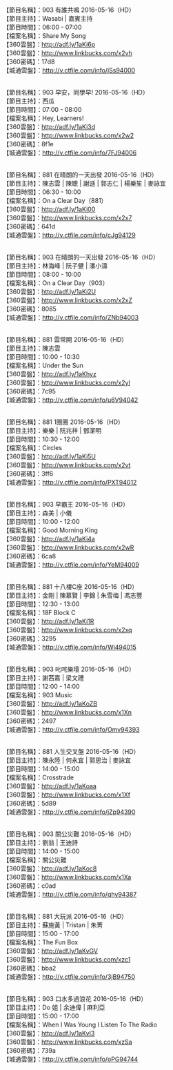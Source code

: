 <br>【節目名稱】：903 有誰共鳴 2016-05-16（HD） 
<br>【節目主持】：Wasabi | 嘉賓主持
<br>【節目時間】：06:00 - 07:00 
<br>【檔案名稱】：Share My Song
<br>【360雲盤】：http://adf.ly/1aKi6p
<br>【360雲盤】：http://www.linkbucks.com/x2vh
<br>【360密碼】：17d8
<br>【城通雲盤】：http://v.ctfile.com/info/jSs94000

<br>【節目名稱】：903 早安，同學早! 2016-05-16（HD）
<br>【節目主持】：西瓜
<br>【節目時間】：07:00 - 08:00
<br>【檔案名稱】：Hey, Learners!
<br>【360雲盤】：http://adf.ly/1aKi3d
<br>【360雲盤】：http://www.linkbucks.com/x2w2
<br>【360密碼】：8f1e
<br>【城通雲盤】：http://v.ctfile.com/info/7FJ94006

<br>【節目名稱】：881 在晴朗的一天出發 2016-05-16（HD）
<br>【節目主持】：陳志雲 | 陳聰 | 謝遜 | 郭志仁 | 楊樂笙 | 麥詠宜
<br>【節目時間】：06:30 - 10:00
<br>【檔案名稱】：On a Clear Day（881）
<br>【360雲盤】：http://adf.ly/1aKi00
<br>【360雲盤】：http://www.linkbucks.com/x2x7
<br>【360密碼】：641d
<br>【城通雲盤】：http://v.ctfile.com/info/cJg94129

<br>【節目名稱】：903 在晴朗的一天出發 2016-05-16（HD）
<br>【節目主持】：林海峰 | 阮子健 | 潘小濤
<br>【節目時間】：08:00 - 10:00
<br>【檔案名稱】：On a Clear Day（903）
<br>【360雲盤】：http://adf.ly/1aKi2U
<br>【360雲盤】：http://www.linkbucks.com/x2xZ
<br>【360密碼】：8085
<br>【城通雲盤】：http://v.ctfile.com/info/ZNb94003

<br>【節目名稱】：881 雲常開 2016-05-16（HD）
<br>【節目主持】：陳志雲
<br>【節目時間】：10:00 - 10:30
<br>【檔案名稱】：Under the Sun
<br>【360雲盤】：http://adf.ly/1aKhyz
<br>【360雲盤】：http://www.linkbucks.com/x2yl
<br>【360密碼】：7c95
<br>【城通雲盤】：http://v.ctfile.com/info/u6V94042

<br>【節目名稱】：881 1圈圈 2016-05-16（HD）
<br>【節目主持】：樂樂 | 阮兆祥 | 鄧潔明
<br>【節目時間】：10:30 - 12:00
<br>【檔案名稱】：Circles
<br>【360雲盤】：http://adf.ly/1aKi5U
<br>【360雲盤】：http://www.linkbucks.com/x2vt
<br>【360密碼】：3ff6
<br>【城通雲盤】：http://v.ctfile.com/info/PXT94012

<br>【節目名稱】：903 早霸王 2016-05-16（HD）
<br>【節目主持】：森美 | 小儀
<br>【節目時間】：10:00 - 12:00
<br>【檔案名稱】：Good Morning King
<br>【360雲盤】：http://adf.ly/1aKi4a
<br>【360雲盤】：http://www.linkbucks.com/x2wR
<br>【360密碼】：6ca8
<br>【城通雲盤】：http://v.ctfile.com/info/YeM94009

<br>【節目名稱】：881 十八樓C座 2016-05-16（HD）
<br>【節目主持】：金剛 | 陳慕賢 | 李錦 | 朱雪梅 | 馮志豐
<br>【節目時間】：12:30 - 13:00
<br>【檔案名稱】：18F Block C
<br>【360雲盤】：http://adf.ly/1aKi1R
<br>【360雲盤】：http://www.linkbucks.com/x2xq
<br>【360密碼】：3295
<br>【城通雲盤】：http://v.ctfile.com/info/Wj494015

<br>【節目名稱】：903 叱咤樂壇 2016-05-16（HD）
<br>【節目主持】：謝茜嘉 | 梁文禮
<br>【節目時間】：12:00 - 14:00
<br>【檔案名稱】：903 Music
<br>【360雲盤】：http://adf.ly/1aKoZB
<br>【360雲盤】：http://www.linkbucks.com/x1Xn
<br>【360密碼】：2497
<br>【城通雲盤】：http://v.ctfile.com/info/Omv94393

<br>【節目名稱】：881 人生交叉盤 2016-05-16（HD）
<br>【節目主持】：陳永陸 | 何永宜 | 郭思治 | 麥詠宜
<br>【節目時間】：14:00 - 15:00
<br>【檔案名稱】：Crosstrade
<br>【360雲盤】：http://adf.ly/1aKoaa
<br>【360雲盤】：http://www.linkbucks.com/x1Xf
<br>【360密碼】：5d89
<br>【城通雲盤】：http://v.ctfile.com/info/jZp94390

<br>【節目名稱】：903 關公災難 2016-05-16（HD）
<br>【節目主持】：劉翁 | 王迪詩
<br>【節目時間】：14:00 - 15:00
<br>【檔案名稱】：關公災難
<br>【360雲盤】：http://adf.ly/1aKoc8
<br>【360雲盤】：http://www.linkbucks.com/x1Xa
<br>【360密碼】：c0ad
<br>【城通雲盤】：http://v.ctfile.com/info/qhy94387

<br>【節目名稱】：881 大玩派 2016-05-16（HD）
<br>【節目主持】：蘇施黃 | Tristan | 朱菁
<br>【節目時間】：15:00 - 17:00
<br>【檔案名稱】：The Fun Box
<br>【360雲盤】：http://adf.ly/1aKvGV
<br>【360雲盤】：http://www.linkbucks.com/xzc1
<br>【360密碼】：bba2
<br>【城通雲盤】：http://v.ctfile.com/info/3jB94750

<br>【節目名稱】：903 口水多過浪花 2016-05-16（HD）
<br>【節目主持】：Do 姐 | 余迪偉 | 麻利亞
<br>【節目時間】：15:00 - 17:00
<br>【檔案名稱】：When I Was Young I Listen To The Radio
<br>【360雲盤】：http://adf.ly/1aKvI3
<br>【360雲盤】：http://www.linkbucks.com/xzSa
<br>【360密碼】：739a
<br>【城通雲盤】：http://v.ctfile.com/info/oPG94744

